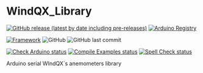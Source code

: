 # WindQX_Library
[![GitHub release (latest by date including pre-releases)](https://img.shields.io/github/v/release/McOrts/WindQX_Library?include_prereleases)](https://github.com/McOrts/WindQX_Library/releases) 
[![Arduino Registry](https://www.ardu-badge.com/badge/WindQX_Library.svg)](https://www.arduinolibraries.info/libraries/WindQX_Library)

[![Framework](https://img.shields.io/badge/Framework-Arduino-blue)](https://www.arduino.cc/) ![GitHub](https://img.shields.io/github/license/McOrts/WindQX_Library) ![GitHub last commit](https://img.shields.io/github/last-commit/McOrts/WindQX_Library)

[![Check Arduino status](https://github.com/arduino-libraries/WindQX_Library/actions/workflows/check-arduino.yml/badge.svg)](https://github.com/arduino-libraries/WindQX_Library/actions/workflows/check-arduino.yml)
[![Compile Examples status](https://github.com/arduino-libraries/WindQX_Library/actions/workflows/compile-examples.yml/badge.svg)](https://github.com/arduino-libraries/WindQX_Library/actions/workflows/compile-examples.yml)
[![Spell Check status](https://github.com/arduino-libraries/WindQX_Library/actions/workflows/spell-check.yml/badge.svg)](https://github.com/arduino-libraries/WindQX_Library/actions/workflows/spell-check.yml)

Arduino serial WIndQX´s anemometers library
